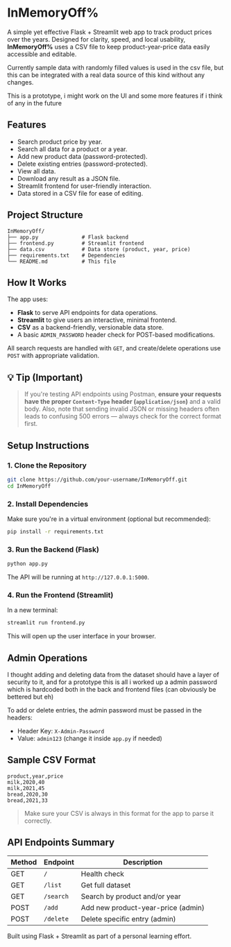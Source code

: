 # InMemoryOff%

A simple yet effective Flask + Streamlit web app to track product prices over the years. Designed for clarity, speed, and local usability, **InMemoryOff%** uses a CSV file to keep product-year-price data easily accessible and editable.

Currently sample data with randomly filled values is used in the csv file, but this can be integrated with a real data source of this kind without any changes.

This is a prototype, i might work on the UI and some more features if i think of any in the future

##  Features

- Search product price by year.
- Search all data for a product or a year.
- Add new product data (password-protected).
- Delete existing entries (password-protected).
- View all data.
- Download any result as a JSON file.
- Streamlit frontend for user-friendly interaction.
- Data stored in a CSV file for ease of editing.

##  Project Structure

```
InMemoryOff/
├── app.py              # Flask backend
├── frontend.py         # Streamlit frontend
├── data.csv            # Data store (product, year, price)
├── requirements.txt    # Dependencies
└── README.md           # This file
```

##  How It Works

The app uses:
- **Flask** to serve API endpoints for data operations.
- **Streamlit** to give users an interactive, minimal frontend.
- **CSV** as a backend-friendly, versionable data store.
- A basic `ADMIN_PASSWORD` header check for POST-based modifications.

All search requests are handled with `GET`, and create/delete operations use `POST` with appropriate validation.

## 💡 Tip (Important)

> If you're testing API endpoints using Postman, **ensure your requests have the proper `Content-Type` header (`application/json`)** and a valid body. Also, note that sending invalid JSON or missing headers often leads to confusing 500 errors — always check for the correct format first.

##  Setup Instructions

### 1. Clone the Repository

```bash
git clone https://github.com/your-username/InMemoryOff.git
cd InMemoryOff
```

### 2. Install Dependencies

Make sure you're in a virtual environment (optional but recommended):

```bash
pip install -r requirements.txt
```

### 3. Run the Backend (Flask)

```bash
python app.py
```

The API will be running at `http://127.0.0.1:5000`.

### 4. Run the Frontend (Streamlit)

In a new terminal:

```bash
streamlit run frontend.py
```

This will open up the user interface in your browser.

##  Admin Operations

I thought adding and deleting data from the dataset should have a layer of security to it, and for a prototype this is all i worked up a admin password which is hardcoded both in the back and frontend files (can obviously be bettered but eh)

To add or delete entries, the admin password must be passed in the headers:

- Header Key: `X-Admin-Password`
- Value: `admin123` (change it inside `app.py` if needed)

##  Sample CSV Format

```
product,year,price
milk,2020,40
milk,2021,45
bread,2020,30
bread,2021,33
```

> Make sure your CSV is always in this format for the app to parse it correctly.

##  API Endpoints Summary

| Method | Endpoint      | Description                       |
|--------|---------------|-----------------------------------|
| GET    | `/`           | Health check                      |
| GET    | `/list`       | Get full dataset                  |
| GET    | `/search`     | Search by product and/or year     |
| POST   | `/add`        | Add new product-year-price (admin)|
| POST   | `/delete`     | Delete specific entry (admin)     |



Built using Flask + Streamlit as part of a personal learning effort.